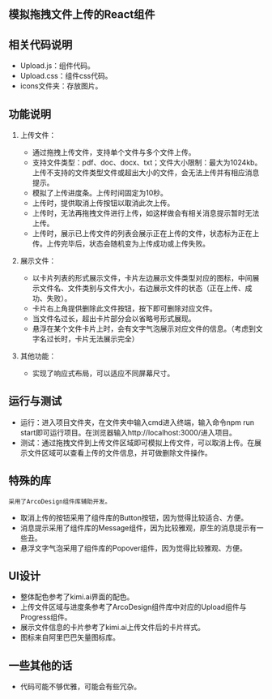 ## 模拟拖拽文件上传的React组件

## 相关代码说明
   - Upload.js：组件代码。
   - Upload.css：组件css代码。
   - icons文件夹：存放图片。

## 功能说明
1. 上传文件：
   - 通过拖拽上传文件，支持单个文件与多个文件上传。
   - 支持文件类型：pdf、doc、docx、txt；文件大小限制：最大为1024kb。上传不支持的文件类型文件或超出大小的文件，会无法上传并有相应消息提示。
   - 模拟了上传进度条。上传时间固定为10秒。
   - 上传时，提供取消上传按钮以取消此次上传。
   - 上传时，无法再拖拽文件进行上传，如这样做会有相关消息提示暂时无法上传。
   - 上传时，展示已上传文件的列表会展示正在上传的文件，状态标为正在上传。上传完毕后，状态会随机变为上传成功或上传失败。

2. 展示文件：
   - 以卡片列表的形式展示文件，卡片左边展示文件类型对应的图标，中间展示文件名、文件类别与文件大小，右边展示文件的状态（正在上传、成功、失败）。
   - 卡片右上角提供删除此文件按钮，按下即可删除对应文件。
   - 当文件名过长，超出卡片部分会以省略号形式展现。
   - 悬浮在某个文件卡片上时，会有文字气泡展示对应文件的信息。（考虑到文字名过长时，卡片无法展示完全）

3. 其他功能：
   - 实现了响应式布局，可以适应不同屏幕尺寸。

## 运行与测试
   - 运行：进入项目文件夹，在文件夹中输入cmd进入终端，输入命令npm run start即可运行项目。在浏览器输入http://localhost:3000/进入项目。
   - 测试：通过拖拽文件到上传文件区域即可模拟上传文件，可以取消上传。在展示文件区域可以查看上传的文件信息，并可做删除文件操作。

## 特殊的库
    采用了ArcoDesign组件库辅助开发。
   - 取消上传的按钮采用了组件库的Button按钮，因为觉得比较适合、方便。
   - 消息提示采用了组件库的Message组件，因为比较雅观，原生的消息提示有一些丑。
   - 悬浮文字气泡采用了组件库的Popover组件，因为觉得比较雅观、方便。

## UI设计
   - 整体配色参考了kimi.ai界面的配色。
   - 上传文件区域与进度条参考了ArcoDesign组件库中对应的Upload组件与Progress组件。
   - 展示文件信息的卡片参考了kimi.ai上传文件后的卡片样式。
   - 图标来自阿里巴巴矢量图标库。

## 一些其他的话
- 代码可能不够优雅，可能会有些冗杂。

